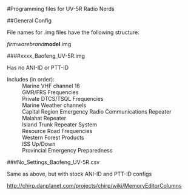 #Programming files for UV-5R Radio Nerds

##General Config

File names for .img files have the following structure:

*firmware*_brand_**model**.img

####xxxx_Baofeng_UV-5R.img

Has no ANI-ID or PTT-ID

<dl>
  <dt>Includes (in order):</dt>
  <dd>Marine VHF channel 16</dd>
  <dd>GMR/FRS Frequencies</dd>
  <dd>Private DTCS/TSQL Frequencies</dd>
  <dd>Marine Weather channels</dd>
  <dd>Capital Region Emergency Radio Communications Repeater</dd>
  <dd>Malahat Repeater</dd>
  <dd>Island Trunk Repeater System</dd>
  <dd>Resource Road Frequencies</dd>
  <dd>Western Forest Products</dd>
  <dd>ISS Up/Down</dd>
  <dd>Provincial Emergency Preparedness</dd>
</dl>

###No_Settings_Baofeng_UV-5R.csv

Same as above, but with stock ANI-ID and PTT-ID configs

http://chirp.danplanet.com/projects/chirp/wiki/MemoryEditorColumns
